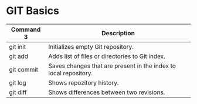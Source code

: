 # GIT Basics

| Command 3 | Description  |
|---|---|
| git init   | Initializes empty Git repository. |
| git add    | Adds list of files or directories to Git index.  |
| git commit | Saves changes that are present in the index to local repository. |
| git log | Shows repozitory history. |
| git diff | Shows differences between two revisions. |

